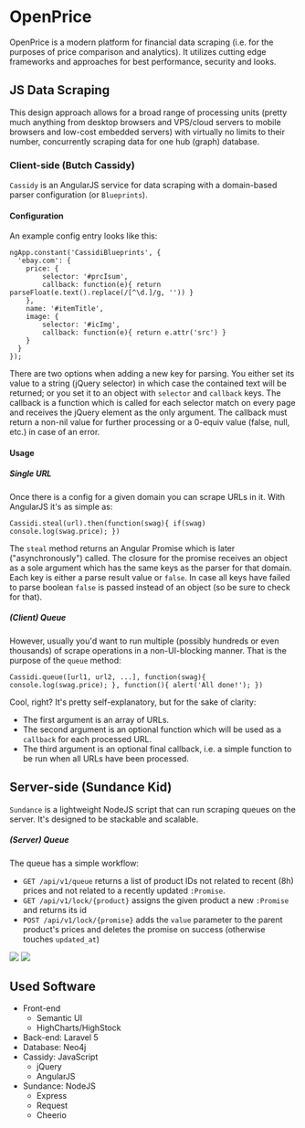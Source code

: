 # OpenPrice

OpenPrice is a modern platform for financial data scraping (i.e. for the purposes of price comparison and analytics).
It utilizes cutting edge frameworks and approaches for best performance, security and looks.

## JS Data Scraping

This design approach allows for a broad range of processing units (pretty much anything from desktop browsers and VPS/cloud servers to mobile browsers and low-cost embedded servers) with virtually no limits to their number, concurrently scraping data for one hub (graph) database.

### Client-side (Butch Cassidy)
`Cassidy` is an AngularJS service for data scraping with a domain-based parser configuration (or `Blueprints`).

#### Configuration
An example config entry looks like this:
```
ngApp.constant('CassidiBlueprints', {
  'ebay.com': {
  	price: {
  		selector: '#prcIsum',
  		callback: function(e){ return parseFloat(e.text().replace(/[^\d.]/g, '')) }
  	},
  	name: '#itemTitle',
  	image: {
  		selector: '#icImg',
  		callback: function(e){ return e.attr('src') }
  	}
  }
});
```
There are two options when adding a new key for parsing. You either set its value to a string (jQuery selector) in which case the contained text will be returned; or you set it to an object with `selector` and `callback` keys.
The callback is a function which is called for each selector match on every page and receives the jQuery element as the only argument. The callback must return a non-nil value for further processing or a 0-equiv value (false, null, etc.) in case of an error.

#### Usage

##### Single URL
Once there is a config for a given domain you can scrape URLs in it. With AngularJS it's as simple as:
```
Cassidi.steal(url).then(function(swag){ if(swag) console.log(swag.price); })
```
The `steal` method returns an Angular Promise which is later ("asynchronously") called. The closure for the promise receives an object as a sole argument which has the same keys as the parser for that domain. Each key is either a parse result value or `false`. In case all keys have failed to parse boolean `false` is passed instead of an object (so be sure to check for that).

##### (Client) Queue
However, usually you'd want to run multiple (possibly hundreds or even thousands) of scrape operations in a non-UI-blocking manner. That is the purpose of the `queue` method:
```
Cassidi.queue([url1, url2, ...], function(swag){ console.log(swag.price); }, function(){ alert('All done!'); })
```
Cool, right? It's pretty self-explanatory, but for the sake of clarity:
* The first argument is an array of URLs.
* The second argument is an optional function which will be used as a `callback` for each processed URL.
* The third argument is an optional final callback, i.e. a simple function to be run when all URLs have been processed.

## Server-side (Sundance Kid)
`Sundance` is a lightweight NodeJS script that can run scraping queues on the server.
It's designed to be stackable and scalable.

##### (Server) Queue
The queue has a simple workflow:

* `GET /api/v1/queue` returns a list of product IDs not related to recent (8h) prices and not related to a recently updated `:Promise`.
* `GET /api/v1/lock/{product}` assigns the given product a new `:Promise` and returns its id
* `POST /api/v1/lock/{promise}` adds the `value` parameter to the parent product's prices and deletes the promise on success (otherwise touches `updated_at`)

<img src="http://s27.postimg.org/wmjcshfyb/Screenshot_from_2015_06_06_23_36_59.png">
<img src="http://s27.postimg.org/xnf03v7k3/Screenshot_from_2015_06_06_23_41_34.png">

## Used Software
* Front-end
  * Semantic UI
  * HighCharts/HighStock
* Back-end: Laravel 5
* Database: Neo4j
* Cassidy: JavaScript 
  * jQuery
  * AngularJS
* Sundance: NodeJS
  * Express
  * Request
  * Cheerio
